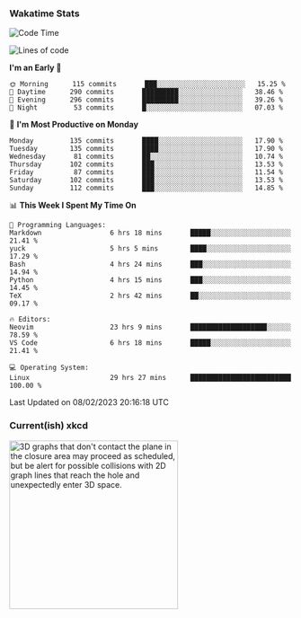 ### Wakatime Stats
<!--START_SECTION:waka-->
![Code Time](http://img.shields.io/badge/Code%20Time-1%2C432%20hrs%2022%20mins-blue)

![Lines of code](https://img.shields.io/badge/From%20Hello%20World%20I%27ve%20Written-358%20Thousand%20lines%20of%20code-blue)

**I'm an Early 🐤** 

```text
🌞 Morning      115 commits       ███░░░░░░░░░░░░░░░░░░░░░░   15.25 % 
🌆 Daytime      290 commits       █████████░░░░░░░░░░░░░░░░   38.46 % 
🌃 Evening      296 commits       █████████░░░░░░░░░░░░░░░░   39.26 % 
🌙 Night         53 commits       █░░░░░░░░░░░░░░░░░░░░░░░░   07.03 % 

```
📅 **I'm Most Productive on Monday** 

```text
Monday         135 commits       ████░░░░░░░░░░░░░░░░░░░░░   17.90 % 
Tuesday        135 commits       ████░░░░░░░░░░░░░░░░░░░░░   17.90 % 
Wednesday       81 commits       ██░░░░░░░░░░░░░░░░░░░░░░░   10.74 % 
Thursday       102 commits       ███░░░░░░░░░░░░░░░░░░░░░░   13.53 % 
Friday          87 commits       ███░░░░░░░░░░░░░░░░░░░░░░   11.54 % 
Saturday       102 commits       ███░░░░░░░░░░░░░░░░░░░░░░   13.53 % 
Sunday         112 commits       ███░░░░░░░░░░░░░░░░░░░░░░   14.85 % 

```


📊 **This Week I Spent My Time On** 

```text
💬 Programming Languages: 
Markdown                 6 hrs 18 mins       █████░░░░░░░░░░░░░░░░░░░░   21.41 % 
yuck                     5 hrs 5 mins        ████░░░░░░░░░░░░░░░░░░░░░   17.29 % 
Bash                     4 hrs 24 mins       ███░░░░░░░░░░░░░░░░░░░░░░   14.94 % 
Python                   4 hrs 15 mins       ███░░░░░░░░░░░░░░░░░░░░░░   14.45 % 
TeX                      2 hrs 42 mins       ██░░░░░░░░░░░░░░░░░░░░░░░   09.17 % 

🔥 Editors: 
Neovim                   23 hrs 9 mins       ███████████████████░░░░░░   78.59 % 
VS Code                  6 hrs 18 mins       █████░░░░░░░░░░░░░░░░░░░░   21.41 % 

💻 Operating System: 
Linux                    29 hrs 27 mins      █████████████████████████   100.00 % 

```


 Last Updated on 08/02/2023 20:16:18 UTC
<!--END_SECTION:waka-->

### Current(ish) xkcd
<a id="xkcd-a" title="3D graphs that don't contact the plane in the closure area may proceed as scheduled, but be alert for possible collisions with 2D graph lines that reach the hole and unexpectedly enter 3D space." href="https://www.xkcd.com" target="_blank">
        <img align="center" id="xkcd-img" src="https://imgs.xkcd.com/comics/coordinate_plane_closure.png" alt="3D graphs that don't contact the plane in the closure area may proceed as scheduled, but be alert for possible collisions with 2D graph lines that reach the hole and unexpectedly enter 3D space." height=300 />
</a>
